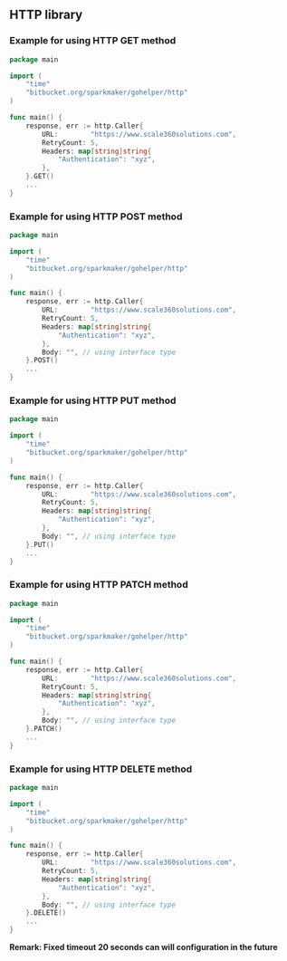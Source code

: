 ## HTTP library ##

### Example for using HTTP GET method ###

```go
package main

import (
	"time"
	"bitbucket.org/sparkmaker/gohelper/http"
)

func main() {
	response, err := http.Caller{
		URL:        "https://www.scale360solutions.com",
		RetryCount: 5,
		Headers: map[string]string{
			"Authentication": "xyz",
		},
	}.GET()
	...
}
```

### Example for using HTTP POST method ###

```go
package main

import (
	"time"
	"bitbucket.org/sparkmaker/gohelper/http"
)

func main() {
	response, err := http.Caller{
		URL:        "https://www.scale360solutions.com",
		RetryCount: 5,
		Headers: map[string]string{
			"Authentication": "xyz",
		},
		Body: "", // using interface type
	}.POST()
	...
}
```

### Example for using HTTP PUT method ###

```go
package main

import (
	"time"
	"bitbucket.org/sparkmaker/gohelper/http"
)

func main() {
	response, err := http.Caller{
		URL:        "https://www.scale360solutions.com",
		RetryCount: 5,
		Headers: map[string]string{
			"Authentication": "xyz",
		},
		Body: "", // using interface type
	}.PUT()
	...
}
```

### Example for using HTTP PATCH method ###

```go
package main

import (
	"time"
	"bitbucket.org/sparkmaker/gohelper/http"
)

func main() {
	response, err := http.Caller{
		URL:        "https://www.scale360solutions.com",
		RetryCount: 5,
		Headers: map[string]string{
			"Authentication": "xyz",
		},
		Body: "", // using interface type
	}.PATCH()
	...
}
```

### Example for using HTTP DELETE method ###

```go
package main

import (
	"time"
	"bitbucket.org/sparkmaker/gohelper/http"
)

func main() {
	response, err := http.Caller{
		URL:        "https://www.scale360solutions.com",
		RetryCount: 5,
		Headers: map[string]string{
			"Authentication": "xyz",
		},
		Body: "", // using interface type
	}.DELETE()
	...
}
```

**Remark: Fixed timeout 20 seconds can will configuration in the future** 